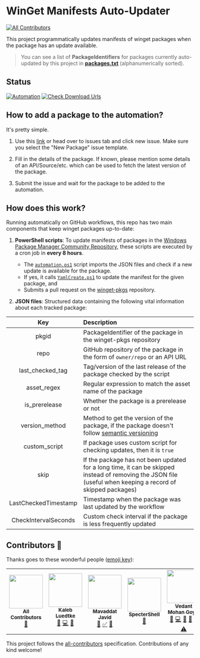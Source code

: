 # WinGet Manifests Auto-Updater
<!-- ALL-CONTRIBUTORS-BADGE:START - Do not remove or modify this section -->
[![All Contributors](https://img.shields.io/badge/all_contributors-5-orange.svg?style=flat-square)](#contributors-)
<!-- ALL-CONTRIBUTORS-BADGE:END -->

This project programmatically updates manifests of winget packages when the package has an update available.

> You can see a list of **PackageIdentifiers** for packages currently auto-updated by this project in [**packages.txt**](./packages.txt) (alphanumerically sorted).

## Status

[![Automation](https://github.com/vedantmgoyal2009/winget-pkgs-automation/actions/workflows/automation.yml/badge.svg)](./actions/workflows/automation.yml)
[![Check Download Urls](https://github.com/vedantmgoyal2009/winget-pkgs-automation/actions/workflows/check-download-urls.yml/badge.svg)](./actions/workflows/check-download-urls.yml)

## How to add a package to the automation?

It's pretty simple.

1. Use this [link](https://github.com/vedantmgoyal2009/winget-pkgs-automation/issues/new?assignees=vedantmgoyal2009&labels=new+package&template=package_request.yml&title=%5BNew+Package%5D%3A+) or head over to issues tab and click new issue. Make sure you select the "New Package" issue template.

2. Fill in the details of the package. If known, please mention some details of an API/Source/etc. which can be used to fetch the latest version of the package.

3. Submit the issue and wait for the package to be added to the automation.

## How does this work?

Running automatically on GitHub workflows, this repo has two main components that keep winget packages up-to-date:

1. **PowerShell scripts**: To update manifests of packages in the [Windows Package Manager Community Repository](https://github.com/microsoft/winget-pkgs), these scripts are executed by a cron job in **every 8 hours**.
    - The [`automation.ps1`](./automation.ps1) script imports the JSON files and check if a new update is available for the package.
    - If yes, it calls [`YamlCreate.ps1`](./YamlCreate) to update the manifest for the given package, and
    - Submits a pull request on the [winget-pkgs](https://github.com/microsoft/winget-pkgs) repository.

2. **JSON files**: Structured data containing the following vital information about each tracked package:

|  Key  | Description |
| :---: | :--- |
| pkgid | PackageIdentifier of the package in the winget-pkgs repository |
| repo | GitHub repository of the package in the form of `owner/repo` or an API URL |
| last_checked_tag | Tag/version of the last release of the package checked by the script |
| asset_regex | Regular expression to match the asset name of the package |
| is_prerelease | Whether the package is a prerelease or not |
| version_method | Method to get the version of the package, if the package doesn't follow [semantic versioning](https://semver.org) |
| custom_script | If package uses custom script for checking updates, then it is `true` |
| skip | If the package has not been updated for a long time, it can be skipped instead of removing the JSON file (useful when keeping a record of skipped packages) |
| LastCheckedTimestamp | Timestamp when the package was last updated by the workflow |
| CheckIntervalSeconds | Custom check interval if the package is less frequently updated |

## Contributors 🎉

Thanks goes to these wonderful people ([emoji key](https://allcontributors.org/docs/en/emoji-key)):

<!-- ALL-CONTRIBUTORS-LIST:START - Do not remove or modify this section -->
<!-- prettier-ignore-start -->
<!-- markdownlint-disable -->
<table>
  <tr>
    <td align="center"><a href="https://allcontributors.org"><img src="https://avatars.githubusercontent.com/u/46410174?v=4?s=90" width="90px;" alt=""/><br /><sub><b>All Contributors</b></sub></a><br /><a href="https://github.com/vedantmgoyal2009/winget-pkgs-automation/commits?author=all-contributors" title="Documentation">📖</a></td>
    <td align="center"><a href="https://github.com/Trenly"><img src="https://avatars.githubusercontent.com/u/12611259?v=4?s=90" width="90px;" alt=""/><br /><sub><b>Kaleb Luedtke</b></sub></a><br /><a href="https://github.com/vedantmgoyal2009/winget-pkgs-automation/issues?q=author%3ATrenly" title="Bug reports">🐛</a> <a href="https://github.com/vedantmgoyal2009/winget-pkgs-automation/commits?author=Trenly" title="Code">💻</a> <a href="#ideas-Trenly" title="Ideas, Planning, & Feedback">🤔</a></td>
    <td align="center"><a href="http://mavaddat.ca"><img src="https://avatars.githubusercontent.com/u/5055400?v=4?s=90" width="90px;" alt=""/><br /><sub><b>Mavaddat Javid</b></sub></a><br /><a href="https://github.com/vedantmgoyal2009/winget-pkgs-automation/commits?author=mavaddat" title="Documentation">📖</a> <a href="#tutorial-mavaddat" title="Tutorials">✅</a> <a href="#ideas-mavaddat" title="Ideas, Planning, & Feedback">🤔</a></td>
    <td align="center"><a href="https://github.com/SpecterShell"><img src="https://avatars.githubusercontent.com/u/56779163?v=4?s=90" width="90px;" alt=""/><br /><sub><b>SpecterShell</b></sub></a><br /><a href="#ideas-SpecterShell" title="Ideas, Planning, & Feedback">🤔</a></td>
    <td align="center"><a href="https://bittu.eu.org"><img src="https://avatars.githubusercontent.com/u/83997633?v=4?s=90" width="90px;" alt=""/><br /><sub><b>Vedant Mohan Goyal</b></sub></a><br /><a href="https://github.com/vedantmgoyal2009/winget-pkgs-automation/issues?q=author%3Avedantmgoyal2009" title="Bug reports">🐛</a> <a href="https://github.com/vedantmgoyal2009/winget-pkgs-automation/commits?author=vedantmgoyal2009" title="Code">💻</a> <a href="#ideas-vedantmgoyal2009" title="Ideas, Planning, & Feedback">🤔</a> <a href="https://github.com/vedantmgoyal2009/winget-pkgs-automation/commits?author=vedantmgoyal2009" title="Documentation">📖</a> <a href="https://github.com/vedantmgoyal2009/winget-pkgs-automation/pulls?q=is%3Apr+reviewed-by%3Avedantmgoyal2009" title="Reviewed Pull Requests">👀</a> <a href="https://github.com/vedantmgoyal2009/winget-pkgs-automation/commits?author=vedantmgoyal2009" title="Tests">⚠️</a></td>
  </tr>
</table>

<!-- markdownlint-restore -->
<!-- prettier-ignore-end -->

<!-- ALL-CONTRIBUTORS-LIST:END -->

This project follows the [all-contributors](https://github.com/all-contributors/all-contributors) specification. Contributions of any kind welcome!
